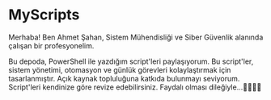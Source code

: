 # MyScripts

Merhaba! Ben Ahmet Şahan, Sistem Mühendisliği ve Siber Güvenlik alanında çalışan bir profesyonelim.

Bu depoda, PowerShell ile yazdığım script'leri paylaşıyorum. Bu script'ler, sistem yönetimi, otomasyon ve günlük görevleri kolaylaştırmak için tasarlanmıştır. Açık kaynak topluluğuna katkıda bulunmayı seviyorum. Script'leri kendinize göre revize edebilirsiniz. Faydalı olması dileğiyle...🙂🙋🏻‍♂️
